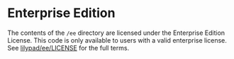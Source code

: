 # Enterprise Edition

The contents of the `/ee` directory are licensed under the Enterprise Edition License. This code is only available to users with a valid enterprise license. See [lilypad/ee/LICENSE](https://github.com/Mirascope/lilypad/blob/main/lilypad/ee/LICENSE) for the full terms.
